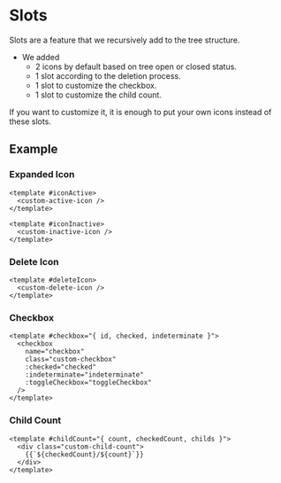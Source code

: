 # Slots

Slots are a feature that we recursively add to the tree structure. 
- We added 
  - 2 icons by default based on tree open or closed status.
  - 1 slot according to the deletion process.
  - 1 slot to customize the checkbox.
  - 1 slot to customize the child count.

If you want to customize it, it is enough to put your own icons instead of these slots.

## Example

### Expanded Icon
```vue
<template #iconActive>
  <custom-active-icon />
</template>
```
```vue
<template #iconInactive>
  <custom-inactive-icon />
</template>
```

### Delete Icon
```vue
<template #deleteIcon>
  <custom-delete-icon />
</template>
```
### Checkbox
```vue
<template #checkbox="{ id, checked, indeterminate }">
  <checkbox
    name="checkbox"
    class="custom-checkbox"
    :checked="checked"
    :indeterminate="indeterminate"
    :toggleCheckbox="toggleCheckbox"
  />
</template>
```

### Child Count
```vue
<template #childCount="{ count, checkedCount, childs }">
  <div class="custom-child-count">
    {{`${checkedCount}/${count}`}}
  </div>
</template>
```